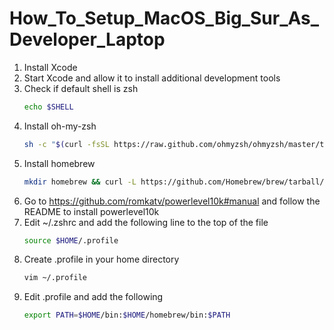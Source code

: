 # How_To_Setup_MacOS_Big_Sur_As_Developer_Laptop
1. Install Xcode
2. Start Xcode and allow it to install additional development tools
3. Check if default shell is zsh
   ```sh
   echo $SHELL
   ```
4. Install oh-my-zsh
   ```sh
   sh -c "$(curl -fsSL https://raw.github.com/ohmyzsh/ohmyzsh/master/tools/install.sh)"
   ```
5. Install homebrew
   ```sh
   mkdir homebrew && curl -L https://github.com/Homebrew/brew/tarball/master | tar xz --strip 1 -C homebrew
   ```
6. Go to https://github.com/romkatv/powerlevel10k#manual and follow the README to install powerlevel10k
7. Edit ~/.zshrc and add the following line to the top of the file
   ```sh
   source $HOME/.profile
   ```
8. Create .profile in your home directory
   ```sh
   vim ~/.profile
   ```
9. Edit .profile and add the following
   ```sh
   export PATH=$HOME/bin:$HOME/homebrew/bin:$PATH
   ```

